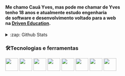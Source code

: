 <h1 align="center"><noscript><Cauã Yves/></noscript></h1>

#### Me chamo Cauã Yves, mas pode me chamar de Yves <br /> tenho 18 anos e atualmente estudo engenharia <br /> de software e desenvolvimento voltado para a web <br /> na <a href="https://www.driven.com.br">Driven Education<a>.

<details>
  <summary> :zap: Github Stats</summary>
  <div align="center">
    <img height="auto" width="32%" src="https://github-readme-stats.vercel.app/api?username=CauaYves&show_icons=true&theme=github_dark&include_all_commits=true&count_private=true" alt="Cauã Yves"/>
    <img height="auto" width="28.3%" src="https://github-readme-stats.vercel.app/api/top-langs/?username=CauaYves&layout=compact&langs_count=7&theme=github_dark" alt="Cauã Yves"/>
    <img height="auto" width="33.5%"src="https://github-readme-streak-stats.herokuapp.com/?user=CauaYves&theme=dark" alt="Cauã Yves" />
  </div>
</details>  

### 🛠️Tecnologias e ferramentas
<div display="block">
  <img src="https://cdn.jsdelivr.net/gh/devicons/devicon/icons/css3/css3-original.svg" style="height: 40px";/>
  <img src="https://cdn.jsdelivr.net/gh/devicons/devicon/icons/html5/html5-original.svg" style="height: 40px";/>
  <img src="https://cdn.jsdelivr.net/gh/devicons/devicon/icons/javascript/javascript-original.svg" style="height: 40px";/>
  <img src="https://cdn.jsdelivr.net/gh/devicons/devicon/icons/react/react-original.svg" style="height: 40px";/>
  <img src="https://cdn.jsdelivr.net/gh/devicons/devicon/icons/webpack/webpack-original.svg" style="height: 40px"; />
  <img src="https://cdn.jsdelivr.net/gh/devicons/devicon/icons/babel/babel-original.svg" style="height: 40px";/>
  <img src="https://cdn.jsdelivr.net/gh/devicons/devicon/icons/git/git-plain-wordmark.svg" style="height: 40px";/>
  <img src="https://cdn.jsdelivr.net/gh/devicons/devicon/icons/nodejs/nodejs-original.svg" style="height: 40px";/>
          
          
          
</div> 
